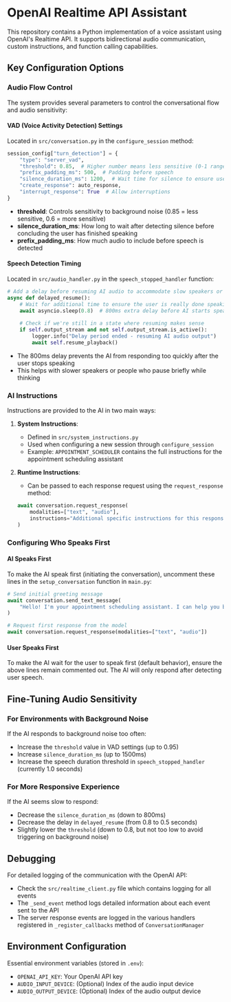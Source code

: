 # OpenAI Realtime API Assistant

This repository contains a Python implementation of a voice assistant using OpenAI's Realtime API. It supports bidirectional audio communication, custom instructions, and function calling capabilities.

## Key Configuration Options

### Audio Flow Control

The system provides several parameters to control the conversational flow and audio sensitivity:

#### VAD (Voice Activity Detection) Settings

Located in `src/conversation.py` in the `configure_session` method:

```python
session_config["turn_detection"] = {
    "type": "server_vad",
    "threshold": 0.85,  # Higher number means less sensitive (0-1 range)
    "prefix_padding_ms": 500,  # Padding before speech
    "silence_duration_ms": 1200,  # Wait time for silence to ensure user is done speaking
    "create_response": auto_response,
    "interrupt_response": True  # Allow interruptions
}
```

- **threshold**: Controls sensitivity to background noise (0.85 = less sensitive, 0.6 = more sensitive)
- **silence_duration_ms**: How long to wait after detecting silence before concluding the user has finished speaking
- **prefix_padding_ms**: How much audio to include before speech is detected

#### Speech Detection Timing

Located in `src/audio_handler.py` in the `speech_stopped_handler` function:

```python
# Add a delay before resuming AI audio to accommodate slow speakers or brief pauses
async def delayed_resume():
    # Wait for additional time to ensure the user is really done speaking
    await asyncio.sleep(0.8)  # 800ms extra delay before AI starts speaking again
    
    # Check if we're still in a state where resuming makes sense
    if self.output_stream and not self.output_stream.is_active():
        logger.info("Delay period ended - resuming AI audio output")
        await self.resume_playback()
```

- The 800ms delay prevents the AI from responding too quickly after the user stops speaking
- This helps with slower speakers or people who pause briefly while thinking

### AI Instructions

Instructions are provided to the AI in two main ways:

1. **System Instructions**:
   - Defined in `src/system_instructions.py`
   - Used when configuring a new session through `configure_session`
   - Example: `APPOINTMENT_SCHEDULER` contains the full instructions for the appointment scheduling assistant

2. **Runtime Instructions**:
   - Can be passed to each response request using the `request_response` method:
   ```python
   await conversation.request_response(
       modalities=["text", "audio"],
       instructions="Additional specific instructions for this response"
   )
   ```

### Configuring Who Speaks First

#### AI Speaks First

To make the AI speak first (initiating the conversation), uncomment these lines in the `setup_conversation` function in `main.py`:

```python
# Send initial greeting message
await conversation.send_text_message(
    "Hello! I'm your appointment scheduling assistant. I can help you book appointments for our services including consultations, basic services, and premium services. Please let me know how I can assist you today."
)

# Request first response from the model
await conversation.request_response(modalities=["text", "audio"])
```

#### User Speaks First

To make the AI wait for the user to speak first (default behavior), ensure the above lines remain commented out. The AI will only respond after detecting user speech.

## Fine-Tuning Audio Sensitivity

### For Environments with Background Noise

If the AI responds to background noise too often:
- Increase the `threshold` value in VAD settings (up to 0.95)
- Increase `silence_duration_ms` (up to 1500ms)
- Increase the speech duration threshold in `speech_stopped_handler` (currently 1.0 seconds)

### For More Responsive Experience

If the AI seems slow to respond:
- Decrease the `silence_duration_ms` (down to 800ms)
- Decrease the delay in `delayed_resume` (from 0.8 to 0.5 seconds)
- Slightly lower the `threshold` (down to 0.8, but not too low to avoid triggering on background noise)

## Debugging

For detailed logging of the communication with the OpenAI API:
- Check the `src/realtime_client.py` file which contains logging for all events
- The `_send_event` method logs detailed information about each event sent to the API
- The server response events are logged in the various handlers registered in `_register_callbacks` method of `ConversationManager`

## Environment Configuration

Essential environment variables (stored in `.env`):
- `OPENAI_API_KEY`: Your OpenAI API key
- `AUDIO_INPUT_DEVICE`: (Optional) Index of the audio input device
- `AUDIO_OUTPUT_DEVICE`: (Optional) Index of the audio output device 